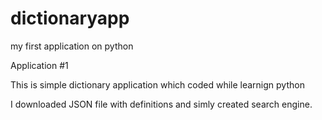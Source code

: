 # dictionaryapp
 my first application on python

 Application #1

 This is simple dictionary application which coded while learnign python

 I downloaded JSON file with definitions and simly created search engine.
 
